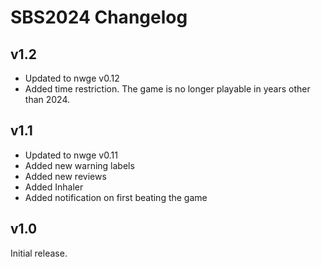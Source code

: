 # SBS2024 Changelog

## v1.2

* Updated to nwge v0.12
* Added time restriction. The game is no longer playable in years other than
  2024.

## v1.1

* Updated to nwge v0.11
* Added new warning labels
* Added new reviews
* Added Inhaler
* Added notification on first beating the game

## v1.0

Initial release.
